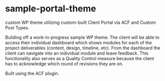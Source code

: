 # sample-portal-theme
custom WP theme utilizing custom-built Client Portal via ACF and Custom Post Types.


Building off a work-in-progress sample WP theme.  The client will be able to access their individual dashboard which shows modules for each of the project deliverables (content, design, timeline, etc).  From the dashboard the client can navigate into an individual module and leave feedback.  This functionality also serves as a Quality Control measure because the client has to acknowledge which round of revisions they are on.

Built using the ACF plugin.
